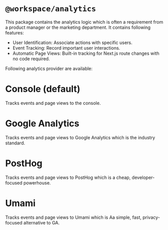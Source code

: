 # `@workspace/analytics`

This package contains the analytics logic which is often a requirement from a product manager or the marketing department. It contains following features:

- User Identification: Associate actions with specific users.
- Event Tracking: Record important user interactions.
- Automatic Page Views: Built-in tracking for Next.js route changes with no code required.

Following analytics provider are available:

# Console (default)

Tracks events and page views to the console.

# Google Analytics

Tracks events and page views to Google Analytics which is the industry standard.

# PostHog

Tracks events and page views to PostHog which is a cheap, developer-focused powerhouse.

# Umami

Tracks events and page views to Umami which is Aa simple, fast, privacy-focused alternative to GA.
